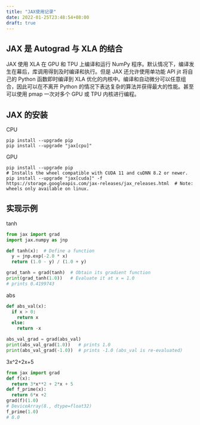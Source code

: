 ```yaml
---
title: "JAX使用记录"
date: 2022-01-25T23:48:54+08:00
draft: true
---
```





## JAX 是 Autograd 与 XLA 的结合 

JAX 使用 XLA 在 GPU 和 TPU 上编译和运行 NumPy 程序。默认情况下，编译发生在幕后，库调用得到及时编译和执行。但是 JAX 还允许使用单功能 API jit 将自己的 Python 函数即时编译到 XLA 优化的内核中。编译和自动微分可以任意组合，因此可以在不离开 Python 的情况下表达复杂的算法并获得最大的性能。甚至可以使用 pmap 一次对多个 GPU 或 TPU 内核进行编程。

## JAX 的安装

CPU
```shell
pip install --upgrade pip
pip install --upgrade "jax[cpu]"
```
GPU
```
pip install --upgrade pip
# Installs the wheel compatible with CUDA 11 and cuDNN 8.2 or newer.
pip install --upgrade "jax[cuda]" -f https://storage.googleapis.com/jax-releases/jax_releases.html  # Note: wheels only available on linux.
```

## 实现示例

tanh
```python
from jax import grad
import jax.numpy as jnp

def tanh(x):  # Define a function
  y = jnp.exp(-2.0 * x)
  return (1.0 - y) / (1.0 + y)

grad_tanh = grad(tanh)  # Obtain its gradient function
print(grad_tanh(1.0))   # Evaluate it at x = 1.0
# prints 0.4199743
```
abs
```python
def abs_val(x):
  if x > 0:
    return x
  else:
    return -x

abs_val_grad = grad(abs_val)
print(abs_val_grad(1.0))   # prints 1.0
print(abs_val_grad(-1.0))  # prints -1.0 (abs_val is re-evaluated)
```

3x^2+2x+5
```python
from jax import grad
def f(x):
  return 3*x**2 + 2*x + 5
def f_prime(x):
  return 6*x +2
grad(f)(1.0)
# DeviceArray(8., dtype=float32)
f_prime(1.0)
# 8.0
```
